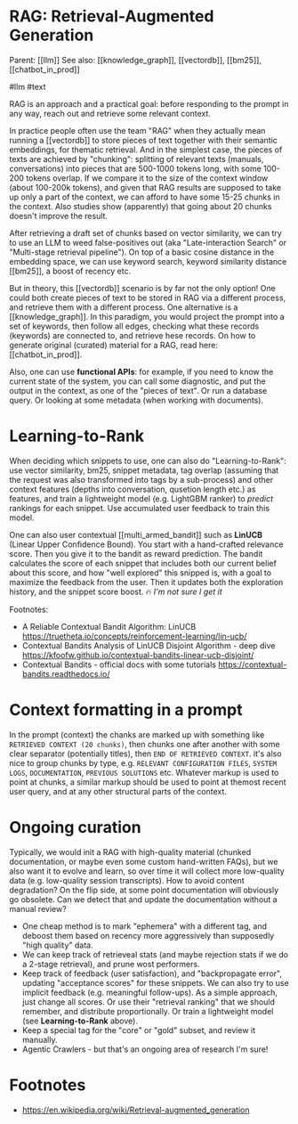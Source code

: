 # RAG: Retrieval-Augmented Generation

Parent: [[llm]]
See also: [[knowledge_graph]], [[vectordb]], [[bm25]], [[chatbot_in_prod]]

#llm #text


RAG is an approach and a practical goal: before responding to the prompt in any way, reach out and retrieve some relevant context. 

In practice people often use the team "RAG" when they actually mean running a [[vectordb]] to store pieces of text together with their semantic embeddings, for thematic retrieval. And in the simplest case, the pieces of texts are achieved by "chunking": splitting of relevant texts (manuals, conversations) into pieces that are 500-1000 tokens long, with some 100-200 tokens overlap. If we compare it to the size of the context window (about 100-200k tokens), and given that RAG results are supposed to take up only a part of the context, we can afford to have some 15-25 chunks in the context. Also studies show (apparently) that going about 20 chunks doesn't improve the result.

After retrieving a draft set of chunks based on vector similarity, we can try to use an LLM to weed false-positives out (aka "Late-interaction Search" or "Multi-stage retrieval pipeline"). On top of a basic cosine distance in the embedding space, we can use keyword search, keyword similarity distance [[bm25]], a boost of recency etc. 

But in theory, this [[vectordb]] scenario is by far not the only option! One could both create pieces of text to be stored in RAG via a different process, and retrieve them with a different process. One alternative is a [[knowledge_graph]]. In this paradigm, you would project the prompt into a set of keywords, then follow all edges, checking what these records (keywords) are connected to, and retrieve hese records. On how to generate original (curated) material for a RAG, read here: [[chatbot_in_prod]].

Also, one can use **functional APIs**: for example, if you need to know the current state of the system, you can call some diagnostic, and put the output in the context, as one of the "pieces of text". Or run a database query. Or looking at some metadata (when working with documents).

# Learning-to-Rank

When deciding which snippets to use, one can also do "Learning-to-Rank": use vector similarity, bm25, snippet metadata, tag overlap (assuming that the request was also transformed into tags by a sub-process) and other context features (depths into conversation, qusetion length etc.) as features, and train a lightweight model (e.g. LightGBM ranker) to _predict_ rankings for each snippet. Use accumulated user feedback to train this model. 

One can also user contextual [[multi_armed_bandit]] such as **LinUCB** (Linear Upper Confidence Bound). You start with a hand-crafted relevance score. Then you give it to the bandit as reward prediction. The bandit calculates the score of each snippet that includes both our current belief about this score, and how "well explored" this snipped is, with a goal to maximize the feedback from the user. Then it updates both the exploration history, and the snippet score boost. 🔥 _I'm not sure I get it_

Footnotes:
* A Reliable Contextual Bandit Algorithm: LinUCB https://truetheta.io/concepts/reinforcement-learning/lin-ucb/
* Contextual Bandits Analysis of LinUCB Disjoint Algorithm - deep dive https://kfoofw.github.io/contextual-bandits-linear-ucb-disjoint/
* Contextual Bandits - official docs with some tutorials https://contextual-bandits.readthedocs.io/

# Context formatting in a prompt

In the prompt (context) the chanks are marked up with something like `RETRIEVED CONTEXT (20 chunks)`, then chunks one after another with some clear separator (potentially titles), then `END OF RETRIEVED CONTEXT`. it's also nice to group chunks by type, e.g. `RELEVANT CONFIGURATION FILES`, `SYSTEM LOGS`, `DOCUMENTATION`, `PREVIOUS SOLUTIONS` etc. Whatever markup is used to point at chunks, a similar markup should be used to point at themost recent user query, and at any other structural parts of the context.

# Ongoing curation

Typically, we would init a RAG with high-quality material (chunked documentation, or maybe even some custom hand-written FAQs), but we also want it to evolve and learn, so over time it will collect more low-quality data (e.g. low-quality session transcripts). How to avoid content degradation? On the flip side, at some point documentation will obviously go obsolete. Can we detect that and update the documentation without a manual review?

* One cheap method is to mark "ephemera" with a different tag, and deboost them based on recency more aggressively than supposedly "high quality" data.
* We can keep track of retrieveal stats (and maybe rejection stats if we do a 2-stage retrieval), and prune wost performers.
* Keep track of feedback (user satisfaction), and "backpropagate error", updating "acceptance scores" for these snippets. We can also try to use implicit feedback (e.g. meaningful follow-ups). As a simple approach, just change all scores. Or use their "retrieval ranking" that we should remember, and distribute proportionally. Or train a lightweight model (see **Learning-to-Rank** above).
* Keep a special tag for the "core" or "gold" subset, and review it manually.
* Agentic Crawlers - but that's an ongoing area of research I'm sure!

# Footnotes

* https://en.wikipedia.org/wiki/Retrieval-augmented_generation